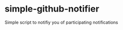 simple-github-notifier
======================

Simple script to notifiy you of participating notifications
